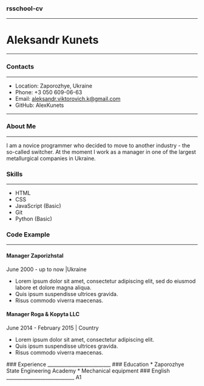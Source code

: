 ### rsschool-cv
______________________
# Aleksandr Kunets
______________________
### Contacts
______________________
* Location: Zaporozhye, Ukraine
* Phone: +3 050 609-06-63
* Email: aleksandr.viktorovich.k@gmail.com
* GitHub: AlexKunets
____________________________
### About Me
_____________________________
I am a novice programmer who decided to move to another industry - the so-called switcher. 
At the moment I work as a manager in one of the largest metallurgical companies in Ukraine. 
### Skills
_______________________________
* HTML
* CSS
* JavaScript (Basic)
* Git
* Python (Basic)
### Code Example
_______________________________
<div>
                <h4 class="work-position">Manager <span class="organization">Zaporizhstal</span> </h4>
                <p class="period">June 2000 - up to now   <span class="line">|</span>Ukraine</p>
                <ul class="work-list">
                    <li class="work-list-item">Lorem ipsum dolor sit amet, consectetur adipiscing elit, sed do eiusmod labore et dolore magna aliqua. </li>
                    <li class="work-list-item">Quis ipsum suspendisse ultrices gravida.</li>
                    <li class="work-list-item">Risus commodo viverra maecenas. </li>
                </ul>
            </div>
            <!--Company 3-->
            <div>
                <h4 class="work-position">Manager <span class="organization">Roga & Kopyta LLC</span></h4>
                <p class="period">June 2014 - February 2015   <span class="line">|</span>   Country</p>
                <ul class="work-list">
                    <li class="work-list-item">Lorem ipsum dolor sit amet, consectetur adipiscing elit. </li>
                    <li class="work-list-item">Quis ipsum suspendisse ultrices gravida.</li>
                    <li class="work-list-item">Risus commodo viverra maecenas. </li>
                </ul>
            </div>
### Experience
__________________________
### Education
* Zaporozhye State Engineering Academy
* Mechanical equipment
### English
____________________________
A1